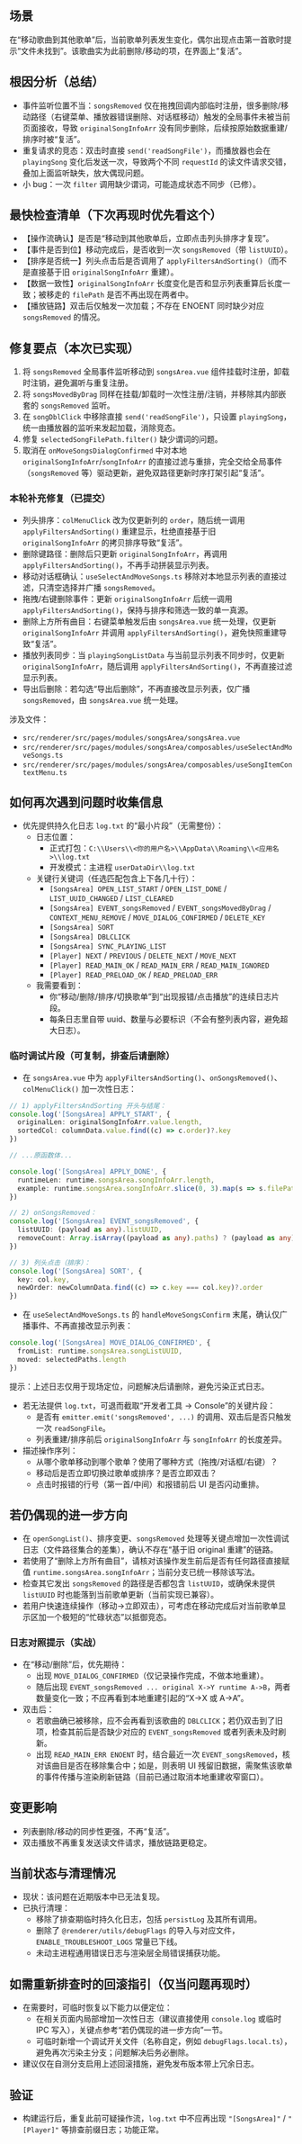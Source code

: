 ## 场景

在“移动歌曲到其他歌单”后，当前歌单列表发生变化，偶尔出现点击第一首歌时提示“文件未找到”。该歌曲实为此前删除/移动的项，在界面上“复活”。

## 根因分析（总结）
- 事件监听位置不当：`songsRemoved` 仅在拖拽回调内部临时注册，很多删除/移动路径（右键菜单、播放器错误删除、对话框移动）触发的全局事件未被当前页面接收，导致 `originalSongInfoArr` 没有同步删除，后续按原始数据重建/排序时被“复活”。
- 重复请求的竞态：双击时直接 `send('readSongFile')`，而播放器也会在 `playingSong` 变化后发送一次，导致两个不同 `requestId` 的读文件请求交错，叠加上面监听缺失，放大偶现问题。
- 小 bug：一次 `filter` 调用缺少谓词，可能造成状态不同步（已修）。

## 最快检查清单（下次再现时优先看这个）
- 【操作流确认】是否是“移动到其他歌单后，立即点击列头排序才复现”。
- 【事件是否到位】移动完成后，是否收到一次 `songsRemoved`（带 `listUUID`）。
- 【排序是否统一】列头点击后是否调用了 `applyFiltersAndSorting()`（而不是直接基于旧 `originalSongInfoArr` 重建）。
- 【数据一致性】`originalSongInfoArr` 长度变化是否和显示列表重算后长度一致；被移走的 `filePath` 是否不再出现在两者中。
- 【播放链路】双击后仅触发一次加载；不存在 ENOENT 同时缺少对应 `songsRemoved` 的情况。

## 修复要点（本次已实现）
1. 将 `songsRemoved` 全局事件监听移动到 `songsArea.vue` 组件挂载时注册，卸载时注销，避免漏听与重复注册。
2. 将 `songsMovedByDrag` 同样在挂载/卸载时一次性注册/注销，并移除其内部嵌套的 `songsRemoved` 监听。
3. 在 `songDblClick` 中移除直接 `send('readSongFile')`，只设置 `playingSong`，统一由播放器的监听来发起加载，消除竞态。
4. 修复 `selectedSongFilePath.filter()` 缺少谓词的问题。
5. 取消在 `onMoveSongsDialogConfirmed` 中对本地 `originalSongInfoArr`/`songInfoArr` 的直接过滤与重排，完全交给全局事件（`songsRemoved` 等）驱动更新，避免双路径更新时序打架引起“复活”。

### 本轮补充修复（已提交）
- 列头排序：`colMenuClick` 改为仅更新列的 `order`，随后统一调用 `applyFiltersAndSorting()` 重建显示，杜绝直接基于旧 `originalSongInfoArr` 的拷贝排序导致“复活”。
- 删除键路径：删除后只更新 `originalSongInfoArr`，再调用 `applyFiltersAndSorting()`，不再手动拼装显示列表。
- 移动对话框确认：`useSelectAndMoveSongs.ts` 移除对本地显示列表的直接过滤，只清空选择并广播 `songsRemoved`。
- 拖拽/右键删除事件：更新 `originalSongInfoArr` 后统一调用 `applyFiltersAndSorting()`，保持与排序和筛选一致的单一真源。
- 删除上方所有曲目：右键菜单触发后由 `songsArea.vue` 统一处理，仅更新 `originalSongInfoArr` 并调用 `applyFiltersAndSorting()`，避免快照重建导致“复活”。
- 播放列表同步：当 `playingSongListData` 与当前显示列表不同步时，仅更新 `originalSongInfoArr`，随后调用 `applyFiltersAndSorting()`，不再直接过滤显示列表。
- 导出后删除：若勾选“导出后删除”，不再直接改显示列表，仅广播 `songsRemoved`，由 `songsArea.vue` 统一处理。

涉及文件：
- `src/renderer/src/pages/modules/songsArea/songsArea.vue`
- `src/renderer/src/pages/modules/songsArea/composables/useSelectAndMoveSongs.ts`
- `src/renderer/src/pages/modules/songsArea/composables/useSongItemContextMenu.ts`

## 如何再次遇到问题时收集信息
- 优先提供持久化日志 `log.txt` 的“最小片段”（无需整份）：
  - 日志位置：
    - 正式打包：`C:\\Users\\<你的用户名>\\AppData\\Roaming\\<应用名>\\log.txt`
    - 开发模式：主进程 `userDataDir\\log.txt`
  - 关键行关键词（任选匹配包含上下各几十行）：
    - `[SongsArea] OPEN_LIST_START` / `OPEN_LIST_DONE` / `LIST_UUID_CHANGED` / `LIST_CLEARED`
    - `[SongsArea] EVENT_songsRemoved` / `EVENT_songsMovedByDrag` / `CONTEXT_MENU_REMOVE` / `MOVE_DIALOG_CONFIRMED` / `DELETE_KEY`
    - `[SongsArea] SORT`
    - `[SongsArea] DBLCLICK`
    - `[SongsArea] SYNC_PLAYING_LIST`
    - `[Player] NEXT` / `PREVIOUS` / `DELETE_NEXT` / `MOVE_NEXT`
    - `[Player] READ_MAIN_OK` / `READ_MAIN_ERR` / `READ_MAIN_IGNORED`
    - `[Player] READ_PRELOAD_OK` / `READ_PRELOAD_ERR`
  - 我需要看到：
    - 你“移动/删除/排序/切换歌单”到“出现报错/点击播放”的连续日志片段。
    - 每条日志里自带 uuid、数量与必要标识（不会有整列表内容，避免超大日志）。

### 临时调试片段（可复制，排查后请删除）
- 在 `songsArea.vue` 中为 `applyFiltersAndSorting()`、`onSongsRemoved()`、`colMenuClick()` 加一次性日志：

```ts
// 1) applyFiltersAndSorting 开头与结尾：
console.log('[SongsArea] APPLY_START', {
  originalLen: originalSongInfoArr.value.length,
  sortedCol: columnData.value.find((c) => c.order)?.key
})

// ...原函数体...

console.log('[SongsArea] APPLY_DONE', {
  runtimeLen: runtime.songsArea.songInfoArr.length,
  example: runtime.songsArea.songInfoArr.slice(0, 3).map(s => s.filePath)
})

// 2) onSongsRemoved：
console.log('[SongsArea] EVENT_songsRemoved', {
  listUUID: (payload as any).listUUID,
  removeCount: Array.isArray((payload as any).paths) ? (payload as any).paths.length : 0
})

// 3) 列头点击（排序）：
console.log('[SongsArea] SORT', {
  key: col.key,
  newOrder: newColumnData.find((c) => c.key === col.key)?.order
})
```

- 在 `useSelectAndMoveSongs.ts` 的 `handleMoveSongsConfirm` 末尾，确认仅广播事件、不再直接改显示列表：

```ts
console.log('[SongsArea] MOVE_DIALOG_CONFIRMED', {
  fromList: runtime.songsArea.songListUUID,
  moved: selectedPaths.length
})
```

提示：上述日志仅用于现场定位，问题解决后请删除，避免污染正式日志。

- 若无法提供 `log.txt`，可退而截取“开发者工具 → Console”的关键片段：
  - 是否有 `emitter.emit('songsRemoved', ...)` 的调用、双击后是否只触发一次 `readSongFile`。
  - 列表重建/排序前后 `originalSongInfoArr` 与 `songInfoArr` 的长度差异。
- 描述操作序列：
  - 从哪个歌单移动到哪个歌单？使用了哪种方式（拖拽/对话框/右键）？
  - 移动后是否立即切换过歌单或排序？是否立即双击？
  - 点击时报错的行号（第一首/中间）和报错前后 UI 是否闪动重排。

## 若仍偶现的进一步方向
- 在 `openSongList()`、排序变更、`songsRemoved` 处理等关键点增加一次性调试日志（文件路径集合的差集），确认不存在“基于旧 original 重建”的链路。
- 若使用了“删除上方所有曲目”，请核对该操作发生前后是否有任何路径直接赋值 `runtime.songsArea.songInfoArr`；当前分支已统一移除该写法。
- 检查其它发出 `songsRemoved` 的路径是否都包含 `listUUID`，或确保未提供 `listUUID` 时也能落到当前歌单更新（当前实现已兼容）。
- 若用户快速连续操作（移动→立即双击），可考虑在移动完成后对当前歌单显示区加一个极短的“忙碌状态”以抵御竞态。

### 日志对照提示（实战）
- 在“移动/删除”后，优先期待：
  - 出现 `MOVE_DIALOG_CONFIRMED`（仅记录操作完成，不做本地重建）。
  - 随后出现 `EVENT_songsRemoved ... original X->Y runtime A->B`，两者数量变化一致；不应再看到本地重建引起的“X->X 或 A->A”。
- 双击后：
  - 若歌曲确已被移除，应不会再看到该歌曲的 `DBLCLICK`；若仍双击到了旧项，检查其前后是否缺少对应的 `EVENT_songsRemoved` 或者列表未及时刷新。
  - 出现 `READ_MAIN_ERR ENOENT` 时，结合最近一次 `EVENT_songsRemoved`，核对该曲目是否在移除集合中；如是，则表明 UI 残留旧数据，需聚焦该歌单的事件传播与渲染刷新链路（目前已通过取消本地重建收窄窗口）。

## 变更影响
- 列表删除/移动的同步性更强，不再“复活”。
- 双击播放不再重复发送读文件请求，播放链路更稳定。

## 当前状态与清理情况
- 现状：该问题在近期版本中已无法复现。
- 已执行清理：
  - 移除了排查期临时持久化日志，包括 `persistLog` 及其所有调用。
  - 删除了 `@renderer/utils/debugFlags` 的导入与对应文件，`ENABLE_TROUBLESHOOT_LOGS` 常量已下线。
  - 未动主进程通用错误日志与渲染层全局错误捕获功能。

## 如需重新排查时的回滚指引（仅当问题再现时）
- 在需要时，可临时恢复以下能力以便定位：
  - 在相关页面内局部增加一次性日志（建议直接使用 `console.log` 或临时 IPC 写入），关键点参考“若仍偶现的进一步方向”一节。
  - 可临时新增一个调试开关文件（名称自定，例如 `debugFlags.local.ts`），避免再次污染主分支；问题解决后务必删除。
- 建议仅在自测分支启用上述回滚措施，避免发布版本带上冗余日志。

## 验证
- 构建运行后，重复此前可疑操作流，`log.txt` 中不应再出现 `"[SongsArea]"` / `"[Player]"` 等排查前缀日志；功能正常。

